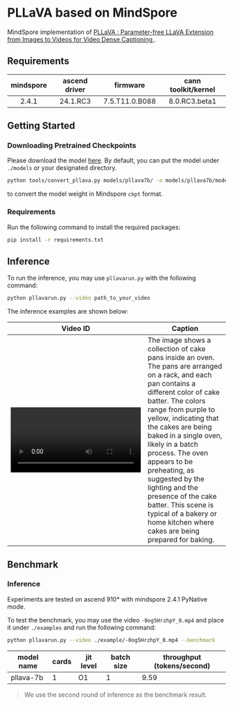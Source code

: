 # PLLaVA based on MindSpore

MindSpore implementation of
[PLLaVA : Parameter-free LLaVA Extension from Images to Videos for Video Dense Captioning
](https://arxiv.org/abs/2404.16994).

## Requirements

| mindspore | ascend driver |    firmware    | cann toolkit/kernel |
|:---------:|:-------------:|:--------------:|:-------------------:|
|  2.4.1    |   24.1.RC3    | 7.5.T11.0.B088 |    8.0.RC3.beta1    |

## Getting Started
### Downloading Pretrained Checkpoints

Please download the model [here](https://huggingface.co/llava-hf/llava-v1.6-vicuna-7b-hf).
By default, you can put the model under `./models` or your designated directory.

```bash
python tools/convert_pllava.py models/pllava7b/ -o models/pllava7b/model.ckpt
```

to convert the model weight in Mindspore `ckpt` format.

### Requirements

Run the following command to install the required packages:
```bash
pip install -r requirements.txt
```

## Inference

To run the inference, you may use `pllavarun.py` with the following command:

```bash
python pllavarun.py --video path_to_your_video
```

The inference examples are shown below:

| Video ID | Caption                                                                                                                                                                                                                                                                                                                                                                                                                                                                             |
|----------|-------------------------------------------------------------------------------------------------------------------------------------------------------------------------------------------------------------------------------------------------------------------------------------------------------------------------------------------------------------------------------------------------------------------------------------------------------------------------------------|
| <video src="https://github.com/user-attachments/assets/e79c8b19-b5f6-4391-8bf4-4921e2fede15" /> | The image shows a collection of cake pans inside an oven. The pans are arranged on a rack, and each pan contains a different color of cake batter. The colors range from purple to yellow, indicating that the cakes are being baked in a single oven, likely in a batch process. The oven appears to be preheating, as suggested by the lighting and the presence of the cake batter. This scene is typical of a bakery or home kitchen where cakes are being prepared for baking. |


## Benchmark

### Inference

Experiments are tested on ascend 910* with mindspore 2.4.1 PyNative mode.

To test the benchmark, you may use the video `-0og5HrzhpY_0.mp4` and place it under `./examples`
and run the following command:

```bash
python pllavarun.py --video ./example/-0og5HrzhpY_0.mp4 --benchmark
```

| model name | cards | jit level | batch size | throughput (tokens/second) |
|------------|-------|---------|------------|----------------------------|
| pllava-7b  | 1     | O1      | 1          | 9.59                       |

> We use the second round of inference as the benchmark result.
